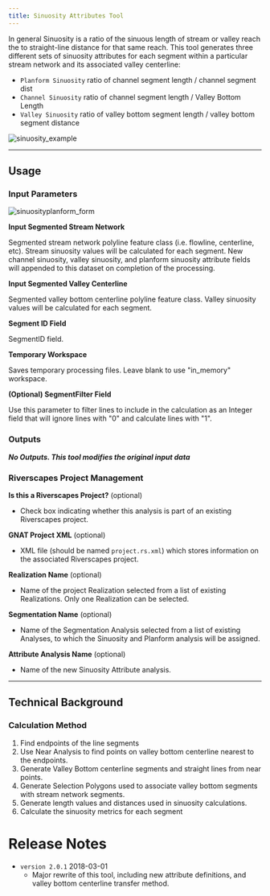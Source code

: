```yaml
---
title: Sinuosity Attributes Tool
---
```


In general Sinuosity is a ratio of the sinuous length of stream or valley reach the to straight-line distance for that same reach. This tool generates three different sets of sinuosity attributes for each segment within a particular stream network and its associated valley centerline:

* `Planform Sinuosity`  ratio of channel segment length / channel segment dist
* `Channel Sinuosity` ratio of channel segment length / Valley Bottom Length
* `Valley Sinuosity` ratio of valley bottom segment length / valley bottom segment distance

![sinuosity_example]({{site.baseurl}}assets/images/sinuosity_example.png)

_______________________________________________________________
## Usage

### Input Parameters

![sinuosityplanform_form]({{site.baseurl}}assets/images/sinuosityplanform_form.png)

**Input Segmented Stream Network**

Segmented stream network polyline feature class (i.e. flowline, centerline, etc). Stream sinuosity values will be 
calculated for each segment.  New channel sinuosity, valley sinuosity, and planform sinuosity attribute fields will appended
to this dataset on completion of the processing.

**Input Segmented Valley Centerline**

Segmented valley bottom centerline polyline feature class. Valley sinuosity values will be calculated for each segment.

**Segment ID Field**

SegmentID field.

**Temporary Workspace**

Saves temporary processing files. Leave blank to use "in_memory" workspace.

**(Optional) SegmentFilter Field**

Use this parameter to filter lines to include in the calculation as an Integer field that will ignore lines with "0" and calculate lines with "1".

### Outputs

***No Outputs. This tool modifies the original input data***

### Riverscapes Project Management

**Is this a Riverscapes Project?** (optional)

* Check box indicating whether this analysis is part of an existing Riverscapes project.

**GNAT Project XML** (optional)

* XML file (should be named `project.rs.xml`) which stores information on the associated Riverscapes project.

**Realization Name** (optional)

* Name of the project Realization selected from a list of existing Realizations. Only one Realization can be selected.

**Segmentation Name** (optional)

* Name of the Segmentation Analysis selected from a list of existing Analyses, to which the Sinuosity and Planform
analysis will be assigned.

**Attribute Analysis Name** (optional)

* Name of the new Sinuosity Attribute analysis.

_______________________________________________________________

## Technical Background

### Calculation Method

1. Find endpoints of the line segments
2. Use Near Analysis to find points on valley bottom centerline nearest to the endpoints.
3. Generate Valley Bottom centerline segments  and straight lines from near points.
4. Generate Selection Polygons used to associate valley bottom segments with stream network segments.
5. Generate length values and distances used in sinuosity calculations.
6. Calculate the sinuosity metrics for each segment

# Release Notes

* `version 2.0.1` 2018-03-01
  * Major rewrite of this tool, including new attribute definitions, and valley bottom centerline transfer method.